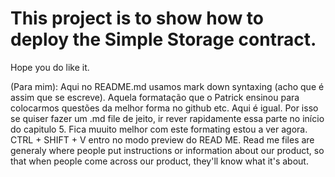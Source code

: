 # This project is to show how to deploy the Simple Storage contract.

Hope you do like it.

(Para mim): Aqui no README.md usamos mark down syntaxing (acho que é assim que se escreve). Aquela formatação que o Patrick ensinou para colocarmos questões da melhor forma
no github etc. Aqui é igual. Por isso se quiser fazer um .md file de jeito, ir rever rapidamente essa parte no início do capitulo 5. Fica muuito melhor com este formating
estou a ver agora.
CTRL + SHIFT + V entro no modo preview do READ ME.
Read me files are generaly where people put instructions or information about our product, so that when people come across our product, they'll know what it's about.
